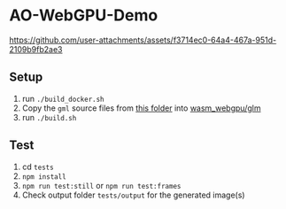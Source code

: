 # AO-WebGPU-Demo

https://github.com/user-attachments/assets/f3714ec0-64a4-467a-951d-2109b9fb2ae3

## Setup

1. run `./build_docker.sh`
2. Copy the `gml` source files from [this folder](https://github.com/g-truc/glm/tree/master/glm) into [wasm_webgpu/glm](wasm_webgpu/glm)
3. run `./build.sh`

## Test

1. cd `tests`
2. `npm install`
3. `npm run test:still` or `npm run test:frames`
4. Check output folder `tests/output` for the generated image(s)

